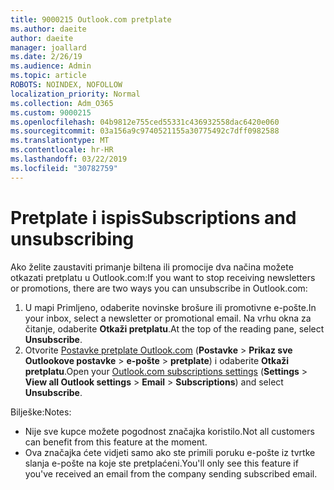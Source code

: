 ```yaml
---
title: 9000215 Outlook.com pretplate
ms.author: daeite
author: daeite
manager: joallard
ms.date: 2/26/19
ms.audience: Admin
ms.topic: article
ROBOTS: NOINDEX, NOFOLLOW
localization_priority: Normal
ms.collection: Adm_O365
ms.custom: 9000215
ms.openlocfilehash: 04b9812e755ced55331c436932558dac6420e060
ms.sourcegitcommit: 03a156a9c9740521155a30775492c7dff0982588
ms.translationtype: MT
ms.contentlocale: hr-HR
ms.lasthandoff: 03/22/2019
ms.locfileid: "30782759"
---
```

# <a name="subscriptions-and-unsubscribing"></a><span data-ttu-id="1c820-102">Pretplate i ispis</span><span class="sxs-lookup"><span data-stu-id="1c820-102">Subscriptions and unsubscribing</span></span>

<span data-ttu-id="1c820-103">Ako želite zaustaviti primanje biltena ili promocije dva načina možete otkazati pretplatu u Outlook.com:</span><span class="sxs-lookup"><span data-stu-id="1c820-103">If you want to stop receiving newsletters or promotions, there are two ways you can unsubscribe in Outlook.com:</span></span>

1. <span data-ttu-id="1c820-104">U mapi Primljeno, odaberite novinske brošure ili promotivne e-pošte.</span><span class="sxs-lookup"><span data-stu-id="1c820-104">In your inbox, select a newsletter or promotional email.</span></span> <span data-ttu-id="1c820-105">Na vrhu okna za čitanje, odaberite **Otkaži pretplatu**.</span><span class="sxs-lookup"><span data-stu-id="1c820-105">At the top of the reading pane, select **Unsubscribe**.</span></span>
2. <span data-ttu-id="1c820-106">Otvorite [Postavke pretplate Outlook.com](https://outlook.live.com/mail/options/mail/brandsSubscriptions) (**Postavke** > **Prikaz sve Outlookove postavke** > **e-pošte** > **pretplate**) i odaberite **Otkaži pretplatu**.</span><span class="sxs-lookup"><span data-stu-id="1c820-106">Open your [Outlook.com subscriptions settings](https://outlook.live.com/mail/options/mail/brandsSubscriptions) (**Settings** > **View all Outlook settings** > **Email** > **Subscriptions**) and select **Unsubscribe**.</span></span>

<span data-ttu-id="1c820-107">Bilješke:</span><span class="sxs-lookup"><span data-stu-id="1c820-107">Notes:</span></span>

- <span data-ttu-id="1c820-108">Nije sve kupce možete pogodnost značajka koristilo.</span><span class="sxs-lookup"><span data-stu-id="1c820-108">Not all customers can benefit from this feature at the moment.</span></span>
- <span data-ttu-id="1c820-109">Ova značajka ćete vidjeti samo ako ste primili poruku e-pošte iz tvrtke slanja e-pošte na koje ste pretplaćeni.</span><span class="sxs-lookup"><span data-stu-id="1c820-109">You'll only see this feature if you've received an email from the company sending subscribed email.</span></span>